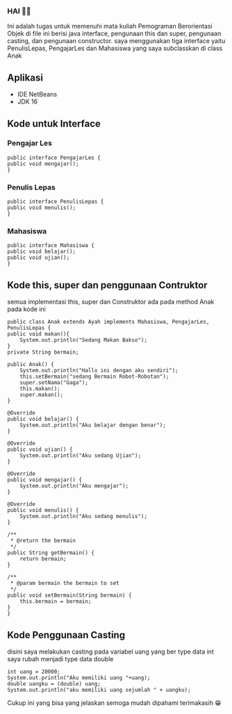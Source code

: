 ### HAI 👋😁
Ini adalah tugas untuk memenuhi mata kuliah Pemograman Berorientasi Objek
di file ini berisi java interface, pengunaan this dan super, pengunaan casting, dan pengunaan constructor.
saya menggunakan tiga interface yaitu PenulisLepas, PengajarLes dan Mahasiswa yang saya subclasskan di class Anak
## Aplikasi
- IDE NetBeans
- JDK 16

## Kode untuk Interface
### Pengajar Les
    public interface PengajarLes {
    public void mengajar();
    }
### Penulis Lepas
    public interface PenulisLepas {
    public void menulis();
    }
### Mahasiswa
    public interface Mahasiswa {
    public void belajar();
    public void ujian();
    }
## Kode this, super dan penggunaan Contruktor
semua implementasi this, super dan Construktor ada pada method Anak pada kode ini
    
    public class Anak extends Ayah implements Mahasiswa, PengajarLes, PenulisLepas {
    public void makan(){
        System.out.println("Sedang Makan Bakso");
    }
    private String bermain;
    
    public Anak() {
        System.out.println("Hallo ini dengan aku sendiri");
        this.setBermain("sedang Bermain Robot-Robotan");
        super.setNama("Gaga");
        this.makan();
        super.makan();  
    }

    @Override
    public void belajar() {
        System.out.println("Aku belajar dengan benar");
    }

    @Override
    public void ujian() {
        System.out.println("Aku sedang Ujian");
    }

    @Override
    public void mengajar() {
        System.out.println("Aku mengajar");
    }

    @Override
    public void menulis() {
        System.out.println("Aku sedang menulis");
    }

    /**
     * @return the bermain
     */
    public String getBermain() {
        return bermain;
    }

    /**
     * @param bermain the bermain to set
     */
    public void setBermain(String bermain) {
        this.bermain = bermain;
    }
    }
## Kode Penggunaan Casting
disini saya melakukan casting pada variabel uang yang ber type data int saya rubah menjadi type  data double

    int uang = 20000;
    System.out.println("Aku memiliki uang "+uang);
    double uangku = (double) uang;
    System.out.println("aku memiliki uang sejumlah " + uangku);
    
Cukup ini yang bisa yang jelaskan semoga mudah dipahami terimakasih 😁

